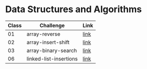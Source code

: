 # Data Structures and Algorithms

| Class | Challenge              | Link                                                       |
| ----- | ---------------------- | ---------------------------------------------------------- |
| 01    | array-reverse          | [link](./javascript/array-reverse/README.md)               |
| 02    | array-insert-shift     | [link](./javascript/array-insert-shift/README.md)          |
| 03    | array-binary-search    | [link](./javascript/array-binary-search/README.md)         |
| 06    | linked-list-insertions | [link](./javascript/linked-list/linked-list-insertions.md) |
